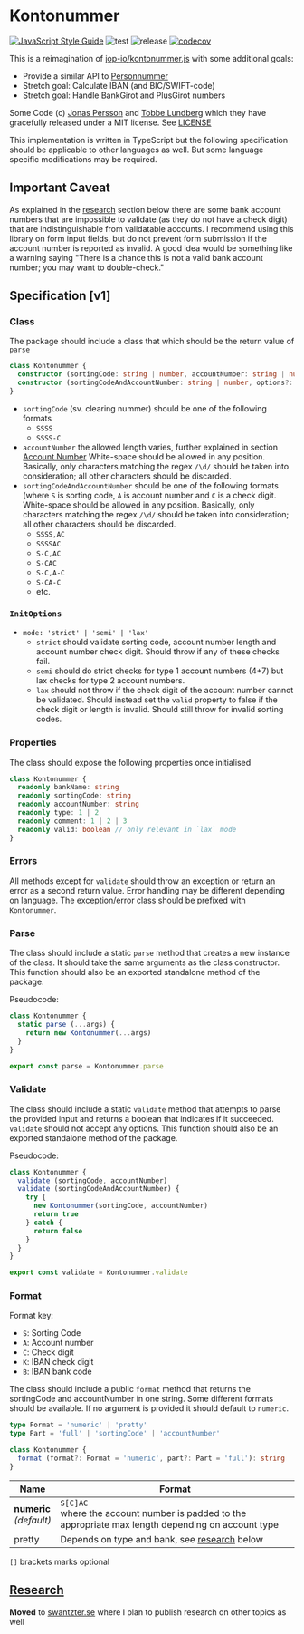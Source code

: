 # Kontonummer

[![JavaScript Style Guide](https://img.shields.io/badge/code_style-standard-brightgreen.svg)](https://standardjs.com)
![test](https://github.com/swantzter/kontonummer/workflows/test/badge.svg)
![release](https://github.com/swantzter/kontonummer/workflows/release/badge.svg)
[![codecov](https://codecov.io/gh/swantzter/kontonummer/branch/main/graph/badge.svg)](https://codecov.io/gh/swantzter/kontonummer)

This is a reimagination of [jop-io/kontonummer.js](https://github.com/jop-io/kontonummer.js)
with some additional goals:

- Provide a similar API to [Personnummer](https://personnummer.dev)
- Stretch goal: Calculate IBAN (and BIC/SWIFT-code)
- Stretch goal: Handle BankGirot and PlusGirot numbers

Some Code (c) [Jonas Persson](https://github.com/jop-io) and
[Tobbe Lundberg](https://github.com/Tobbe) which they have gracefully released
under a MIT license. See [LICENSE](LICENSE)

This implementation is written in TypeScript but the following specification
should be applicable to other languages as well. But some language specific
modifications may be required.

## Important Caveat

As explained in the [research](#research) section below there are some bank
account numbers that are impossible to validate (as they do not have a check
digit) that are indistinguishable from validatable accounts. I recommend using
this library on form input fields, but do not prevent form submission if the
account number is reported as invalid. A good idea would be something like a
warning saying "There is a chance this is not a valid bank account number;
you may want to double-check."

## Specification [v1]

### Class

The package should include a class that which should be the return value of `parse`

```typescript
class Kontonummer {
  constructor (sortingCode: string | number, accountNumber: string | number, options?: InitOptions)
  constructor (sortingCodeAndAccountNumber: string | number, options?: InitOptions)
}
```

- `sortingCode` (sv. clearing nummer) should be one of the following formats
  - `SSSS`
  - `SSSS-C`
- `accountNumber` the allowed length varies, further explained in section
  [Account Number](#account-number)
  White-space should be allowed in any position. Basically, only characters
  matching the regex `/\d/` should be taken into consideration; all other
  characters should be discarded.
- `sortingCodeAndAccountNumber` should be one of the following formats
  (where `S` is sorting code, `A` is account number and `C` is a check digit.
  White-space should be allowed in any position. Basically, only characters
  matching the regex `/\d/` should be taken into consideration; all other
  characters should be discarded.
  - `SSSS,AC`
  - `SSSSAC`
  - `S-C,AC`
  - `S-CAC`
  - `S-C,A-C`
  - `S-CA-C`
  - etc.

### `InitOptions`

- `mode: 'strict' | 'semi' | 'lax'`
  - `strict` should validate sorting code, account number length and account
    number check digit. Should throw if any of these checks fail.
  - `semi` should do strict checks for type 1 account numbers (4+7) but lax
    checks for type 2 account numbers.
  - `lax` should not throw if the check digit of the account number cannot be
    validated. Should instead set the `valid` property to false if the check
    digit or length is invalid. Should still throw for invalid sorting codes.

### Properties

The class should expose the following properties once initialised

```typescript
class Kontonummer {
  readonly bankName: string
  readonly sortingCode: string
  readonly accountNumber: string
  readonly type: 1 | 2
  readonly comment: 1 | 2 | 3
  readonly valid: boolean // only relevant in `lax` mode
}
```

### Errors

All methods except for `validate` should throw an exception or return an error
as a second return value. Error handling may be different depending on language.
The exception/error class should be prefixed with `Kontonummer`.

### Parse

The class should include a static `parse` method that creates a new instance of
the class. It should take the same arguments as the class constructor. This
function should also be an exported standalone method of the package.

Pseudocode:

```typescript
class Kontonummer {
  static parse (...args) {
    return new Kontonummer(...args)
  }
}

export const parse = Kontonummer.parse
```

### Validate

The class should include a static `validate` method that attempts to parse the
provided input and returns a boolean that indicates if it succeeded. `validate`
should not accept any options. This function should also be an exported
standalone method of the package.

Pseudocode:

```typescript
class Kontonummer {
  validate (sortingCode, accountNumber)
  validate (sortingCodeAndAccountNumber) {
    try {
      new Kontonummer(sortingCode, accountNumber)
      return true
    } catch {
      return false
    }
  }
}

export const validate = Kontonummer.validate
```

### Format

Format key:
- `S`: Sorting Code
- `A`: Account number
- `C`: Check digit
- `K`: IBAN check digit
- `B`: IBAN bank code

The class should include a public `format` method that returns the sortingCode
and accountNumber in one string. Some different formats should be available.
If no argument is provided it should default to `numeric`.

```typescript
type Format = 'numeric' | 'pretty'
type Part = 'full' | 'sortingCode' | 'accountNumber'

class Kontonummer {
  format (format?: Format = 'numeric', part?: Part = 'full'): string
}
```

| Name | Format |
| ---- | ---- |
| **numeric**<br/>_(default)_ | `S[C]AC`<br/>where the account number is padded to the appropriate max length depending on account type |
| pretty | Depends on type and bank, see [research](#research) below |

<!-- | separated | `S[C],AC` |
| separated-check | `S[-C],A-C` |
| grouped | TBD | -->

`[]` brackets marks optional

## [Research](https://i.imgur.com/5wuurYD.png)

**Moved** to [swantzter.se](https://swantzter.se/deep-dives/kontonummer) where I plan to publish research on other topics as well
